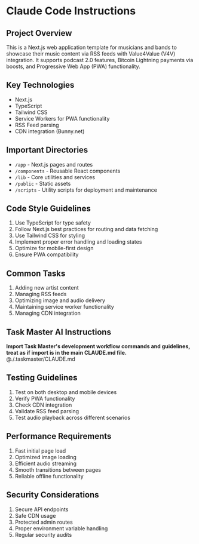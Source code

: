 # Claude Code Instructions

## Project Overview
This is a Next.js web application template for musicians and bands to showcase their music content via RSS feeds with Value4Value (V4V) integration. It supports podcast 2.0 features, Bitcoin Lightning payments via boosts, and Progressive Web App (PWA) functionality.

## Key Technologies
- Next.js
- TypeScript
- Tailwind CSS
- Service Workers for PWA functionality
- RSS Feed parsing
- CDN integration (Bunny.net)

## Important Directories
- `/app` - Next.js pages and routes
- `/components` - Reusable React components
- `/lib` - Core utilities and services
- `/public` - Static assets
- `/scripts` - Utility scripts for deployment and maintenance

## Code Style Guidelines
1. Use TypeScript for type safety
2. Follow Next.js best practices for routing and data fetching
3. Use Tailwind CSS for styling
4. Implement proper error handling and loading states
5. Optimize for mobile-first design
6. Ensure PWA compatibility

## Common Tasks
1. Adding new artist content
2. Managing RSS feeds
3. Optimizing image and audio delivery
4. Maintaining service worker functionality
5. Managing CDN integration

## Task Master AI Instructions
**Import Task Master's development workflow commands and guidelines, treat as if import is in the main CLAUDE.md file.**
@./.taskmaster/CLAUDE.md

## Testing Guidelines
1. Test on both desktop and mobile devices
2. Verify PWA functionality
3. Check CDN integration
4. Validate RSS feed parsing
5. Test audio playback across different scenarios

## Performance Requirements
1. Fast initial page load
2. Optimized image loading
3. Efficient audio streaming
4. Smooth transitions between pages
5. Reliable offline functionality

## Security Considerations
1. Secure API endpoints
2. Safe CDN usage
3. Protected admin routes
4. Proper environment variable handling
5. Regular security audits